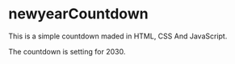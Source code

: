 # newyearCountdown

This is a simple countdown maded in HTML, CSS And JavaScript. 

The countdown is setting for 2030.
